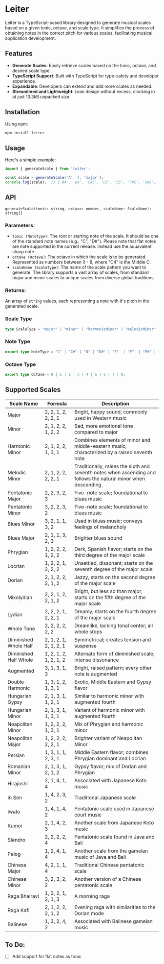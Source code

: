 # Leiter
Leiter is a TypeScript-based library designed to generate musical scales based on a given tonic, octave, and scale type. It simplifies the process of obtaining notes in the correct pitch for various scales, facilitating musical application development.

## Features

- **Generate Scales**: Easily retrieve scales based on the tonic, octave, and desired scale type.
- **TypeScript Support**: Built with TypeScript for type-safety and developer experience.
- **Expandable**: Developers can extend and add more scales as needed.
- **Streamlined and Lightweight**: Lean design without excess, clocking in at just 13.3kB unpacked size.

## Installation

Using npm:
```bash
npm install leiter
```

## Usage

Here's a simple example:

```typescript
import { generateScale } from 'leiter';

const scale = generateScale('A', 4, 'major');
console.log(scale);  // ['A4', 'B4', 'C#5', 'D5', 'E5', 'F#5', 'G#5', 'A5']
````

## API
`generateScale(tonic: string, octave: number, scaleName: ScaleName): string[]`

### Parameters:
- `tonic (NoteType)`: The root or starting note of the scale. It should be one of the standard note names (e.g., "C", "D#"). Please note that flat notes are note supported in the current release. Instead use the aquavalent sharp note.
- `octave (Octave)`: The octave in which the scale is to be generated. Represented as numbers between 0 - 8, where "C4" is the Middle C.
- `scaleName (ScaleType)`: The name of the scale pattern you want to generate. The library supports a vast array of scales, from standard major and minor scales to unique scales from diverse global traditions.

### Returns:
An array of `string` values, each representing a note with it's pitch in the generated scale.

### Scale Type
```typescript
type ScaleType = "major" | "minor" | "harmonicMinor" | "melodicMinor" | "pentatonicMajor" | "pentatonicMinor" | "bluesMinor" | "bluesMajor" | "phrygian" | "locrian" | "dorian" | "mixolydian" | "lydian" | "wholeTone" | "diminishedWholeHalf" | "diminishedHalfWhole" | "augmented" | "doubleHarmonic" | "hungarianGypsy" | "hungarianMinor" | "neapolitanMinor" | "neapolitanMajor" | "persian" | "romanianMinor" | "hirajoshi" | "inSen" | "iwato" | "kumoi" | "slendro" | "pelog" | "chineseMajor" | "chineseMinor" | "ragaBhairavi" | "ragaKafi" | "balinese";
```
### Note Type
```typescript
export type NoteType = "C" | "C#" | "D" | "D#" | "E"  | "F"  | "F#" | "G"  | "G#" | "A"  | "A#" | "B";
```
### Octave Type
```typescript
export type Octave = 0 | 1 | 2 | 3 | 4 | 5 | 6 | 7 | 8;
```

## Supported Scales

| Scale Name           | Formula                                     | Description                            |
|----------------------|---------------------------------------------|----------------------------------------|
| Major                | 2, 2, 1, 2, 2, 2, 1                         | Bright, happy sound; commonly used in Western music |
| Minor                | 2, 1, 2, 2, 1, 2, 2                         | Sad, more emotional tone compared to major |
| Harmonic Minor       | 2, 1, 2, 2, 1, 3, 1                         | Combines elements of minor and middle-eastern music; characterized by a raised seventh note |
| Melodic Minor        | 2, 1, 2, 2, 2, 2, 1                         | Traditionally, raises the sixth and seventh notes when ascending and follows the natural minor when descending. |
| Pentatonic Major     | 2, 2, 3, 2, 3                               | Five-note scale; foundational to blues music |
| Pentatonic Minor     | 3, 2, 2, 3, 2                               | Five-note scale; foundational to blues music |
| Blues Minor          | 3, 2, 1, 1, 3, 2                            | Used in blues music; conveys feelings of melancholy |
| Blues Major          | 2, 1, 1, 3, 2, 3                            | Brighter blues sound |
| Phrygian             | 1, 2, 2, 2, 1, 2, 2                         | Dark, Spanish flavor; starts on the third degree of the major scale |
| Locrian              | 1, 2, 2, 1, 2, 2, 2                         | Unsettled, dissonant; starts on the seventh degree of the major scale |
| Dorian               | 2, 1, 2, 2, 2, 1, 2                         | Jazzy, starts on the second degree of the major scale |
| Mixolydian           | 2, 2, 1, 2, 2, 1, 2                         | Bright, but less so than major; starts on the fifth degree of the major scale |
| Lydian               | 2, 2, 2, 1, 2, 2, 1                         | Dreamy, starts on the fourth degree of the major scale |
| Whole Tone           | 2, 2, 2, 2, 2, 2                            | Dreamlike, lacking tonal center; all whole steps |
| Diminished Whole Half| 2, 1, 2, 1, 2, 1, 2, 1                      | Symmetrical; creates tension and suspense |
| Diminished Half Whole| 1, 2, 1, 2, 1, 2, 1, 2                      | Alternate form of diminished scale; intense dissonance |
| Augmented            | 3, 1, 3, 1, 3                               | Bright, raised pattern; every other note is augmented |
| Double Harmonic      | 1, 3, 1, 2, 1, 3, 1                         | Exotic, Middle Eastern and Gypsy flavor |
| Hungarian Gypsy      | 2, 1, 3, 1, 1, 2, 1                         | Similar to harmonic minor with augmented fourth |
| Hungarian Minor      | 2, 1, 3, 1, 1, 3, 1                         | Variant of harmonic minor with augmented fourth |
| Neapolitan Minor     | 1, 2, 2, 2, 1, 3, 1                         | Mix of Phrygian and harmonic minor |
| Neapolitan Major     | 1, 2, 2, 2, 2, 2, 1                         | Brighter variant of Neapolitan Minor |
| Persian              | 1, 3, 1, 1, 2, 3, 1                         | Middle Eastern flavor; combines Phrygian dominant and Locrian |
| Romanian Minor       | 2, 1, 3, 1, 2, 1, 2                         | Gypsy flavor; mix of Dorian and Phrygian |
| Hirajoshi            | 2, 1, 4, 1, 4                               | Associated with Japanese Koto music |
| In Sen               | 1, 4, 2, 3, 2                               | Traditional Japanese scale |
| Iwato                | 1, 4, 1, 4, 2                               | Pentatonic scale used in Japanese court music |
| Kumoi                | 2, 1, 4, 2, 3                               | Another scale from Japanese Koto music |
| Slendro              | 2, 2, 2, 2, 4                               | Pentatonic scale found in Java and Bali |
| Pelog                | 1, 2, 4, 1, 4                               | Another scale from the gamelan music of Java and Bali |
| Chinese Major        | 4, 2, 1, 1, 4                               | Traditional Chinese pentatonic scale |
| Chinese Minor        | 3, 2, 3, 2, 2                               | Another version of a Chinese pentatonic scale |
| Raga Bhairavi        | 1, 2, 2, 1, 2, 1, 3                         | A morning raga |
| Raga Kafi            | 2, 1, 2, 2, 2, 1, 2                         | Evening raga with similarities to the Dorian mode |
| Balinese             | 1, 3, 2, 4, 2                               | Associated with Balinese gamelan music |



## To Do:

- [ ] Add support for flat notes as tonic
